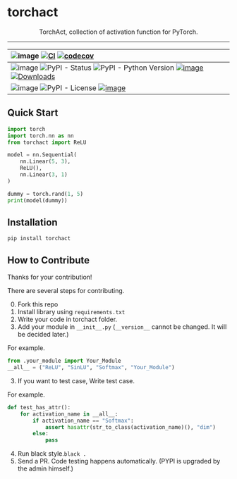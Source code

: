 # torchact

<div align="center">

TorchAct, collection of activation function for PyTorch.

---

| ![image](https://img.shields.io/badge/-Tests:-black?style=flat-square) [![CI](https://github.com/kaintels/torchact/actions/workflows/ci.yml/badge.svg)](https://github.com/kaintels/torchact/actions/workflows/ci.yml) [![codecov](https://codecov.io/gh/kaintels/torchact/branch/main/graph/badge.svg?token=EJMC8R0OOT)](https://codecov.io/gh/kaintels/torchact) |
|:---
| ![image](https://img.shields.io/badge/-Stable%20Releases:-black?style=flat-square) ![PyPI - Status](https://img.shields.io/pypi/status/torchact) ![PyPI - Python Version](https://img.shields.io/pypi/pyversions/torchact) [![image](https://badge.fury.io/py/torchact.svg)](https://badge.fury.io/py/torchact) [![Downloads](https://static.pepy.tech/badge/torchact)](https://pepy.tech/project/torchact)
| ![image](https://img.shields.io/badge/-Features:-black?style=flat-square) ![PyPI - License](https://img.shields.io/pypi/l/torchact?color=blue) [![image](https://img.shields.io/badge/code%20style-black-000000.svg)](https://github.com/psf/black)

</div>

## Quick Start

```python
import torch
import torch.nn as nn
from torchact import ReLU

model = nn.Sequential(
    nn.Linear(5, 3),
    ReLU(),
    nn.Linear(3, 1)
)

dummy = torch.rand(1, 5)
print(model(dummy))
```

## Installation

```shell
pip install torchact
```

## How to Contribute

Thanks for your contribution!

There are several steps for contributing.

0. Fork this repo
1. Install library using `requirements.txt`
2. Write your code in torchact folder.
3. Add your module in `__init__.py` (`__version__` cannot be changed. It will be decided later.)

For example.

```python
from .your_module import Your_Module
__all__ = ("ReLU", "SinLU", "Softmax", "Your_Module")
```
3. If you want to test case, Write test case.

For example.

```python
def test_has_attr():
    for activation_name in __all__:
        if activation_name == "Softmax":
            assert hasattr(str_to_class(activation_name)(), "dim")
        else:
            pass
```
4. Run black style.```black .```
5. Send a PR. Code testing happens automatically. (PYPI is upgraded by the admin himself.)